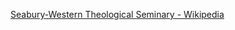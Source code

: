 ﻿[Seabury-Western Theological Seminary - Wikipedia](https://en.wikipedia.org/wiki/Seabury-Western_Theological_Seminary)